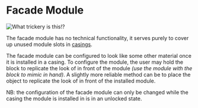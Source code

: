 # Facade Module

![What trickery is this!?](item:tis3d:facade_module)

The facade module has no technical functionality, it serves purely to cover up unused module slots in [casings](../block/casing.md).

The facade module can be configured to look like some other material once it is installed in a casing. To configure the module, the user may hold the block to replicate the look of in front of the module *(use the module with the block to mimic in hand)*. A slightly more reliable method can be to place the object to replicate the look of in front of the installed module.

NB: the configuration of the facade module can only be changed while the casing the module is installed in is in an unlocked state.
